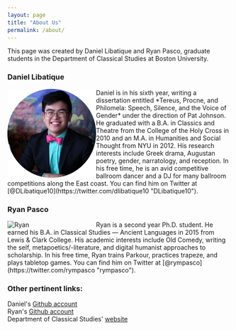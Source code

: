 ```yaml
---
layout: page
title: "About Us"
permalink: /about/
---
```


This page was created by Daniel Libatique and Ryan Pasco, graduate students in the Department of Classical Studies at Boston University.

### Daniel Libatique
<img src="images/dlibatique_circle.png" align="left" alt="Daniel" style="width: 200px;"/>
Daniel is in his sixth year, writing a dissertation entitled *Tereus, Procne, and Philomela: Speech, Silence, and the Voice of Gender* under the direction of Pat Johnson. He graduated with a B.A. in Classics and Theatre from the College of the Holy Cross in 2010 and an M.A. in Humanities and Social Thought from NYU in 2012. His research interests include Greek drama, Augustan poetry, gender, narratology, and reception. In his free time, he is an avid competitive ballroom dancer and a DJ for many ballroom competitions along the East coast. You can find him on Twitter at [@DLibatique10](https://twitter.com/dlibatique10 "DLibatique10").

### Ryan Pasco
<img src="images/rympasco_circle.jpg" align="left" alt="Ryan" style="width: 200px;"/>
Ryan is a second year Ph.D. student. He earned his B.A. in Classical Studies — Ancient Languages in 2015 from Lewis & Clark College. His academic interests include Old Comedy, writing the self, metapoetics/-literature, and digital humanist approaches to scholarship. In his free time, Ryan trains Parkour, practices trapeze, and plays tabletop games. You can find him on Twitter at [@rympasco](https://twitter.com/rympasco "rympasco").

### Other pertinent links:
Daniel's [Github account](https://github.com/dlibatique)  
Ryan's [Github account](https://github.com/rympasco)  
Department of Classical Studies' [website](http://www.bu.edu/classics/)